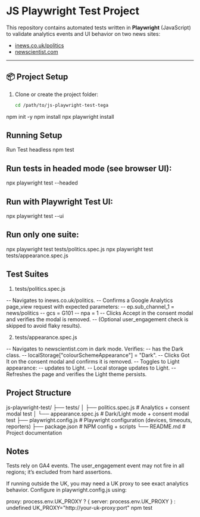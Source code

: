 # JS Playwright Test Project

This repository contains automated tests written in **Playwright** (JavaScript) to validate analytics events and UI behavior on two news sites:

- [inews.co.uk/politics](https://inews.co.uk/category/news/politics)  
- [newscientist.com](https://www.newscientist.com/)

---

## 📦 Project Setup

1. Clone or create the project folder:
   ```bash
   cd /path/to/js-playwright-test-tega

npm init -y
npm install
npx playwright install

## Running Setup
Run Test headless
npm test

## Run tests in headed mode (see browser UI):
npx playwright test --headed

## Run with Playwright Test UI:
npx playwright test --ui

## Run only one suite:
npx playwright test tests/politics.spec.js
npx playwright test tests/appearance.spec.js

## Test Suites
1. tests/politics.spec.js

-- Navigates to inews.co.uk/politics.
-- Confirms a Google Analytics page_view request with expected parameters:
-- ep.sub_channel_1 = news/politics
-- gcs = G101
-- npa = 1
-- Clicks Accept in the consent modal and verifies the modal is removed.
-- (Optional user_engagement check is skipped to avoid flaky results).

2. tests/appearance.spec.js

-- Navigates to newscientist.com in dark mode.
 Verifies:
-- <html> has the Dark class.
-- localStorage["colourSchemeAppearance"] = "Dark".
-- Clicks Got It on the consent modal and confirms it is removed.
-- Toggles to Light appearance:
-- <html> updates to Light.
-- Local storage updates to Light.
-- Refreshes the page and verifies the Light theme persists.

## Project Structure
js-playwright-test/
├── tests/
│   ├── politics.spec.js     # Analytics + consent modal test
│   └── appearance.spec.js   # Dark/Light mode + consent modal test
├── playwright.config.js     # Playwright configuration (devices, timeouts, reporters)
├── package.json             # NPM config + scripts
└── README.md                # Project documentation

## Notes
Tests rely on GA4 events. The user_engagement event may not fire in all regions; it’s excluded from hard assertions.

If running outside the UK, you may need a UK proxy to see exact analytics behavior. Configure in playwright.config.js using:

proxy: process.env.UK_PROXY ? { server: process.env.UK_PROXY } : undefined
UK_PROXY="http://your-uk-proxy:port" npm test
